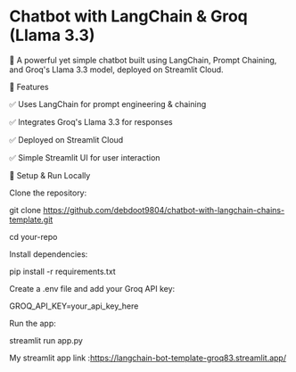 # Chatbot with LangChain & Groq (Llama 3.3)

🚀 A powerful yet simple chatbot built using LangChain, Prompt Chaining, and Groq's Llama 3.3 model, deployed on Streamlit Cloud.

🔹 Features

✅ Uses LangChain for prompt engineering & chaining

✅ Integrates Groq's Llama 3.3 for responses

✅ Deployed on Streamlit Cloud

✅ Simple Streamlit UI for user interaction

🔧 Setup & Run Locally

Clone the repository:

git clone https://github.com/debdoot9804/chatbot-with-langchain-chains-template.git

cd your-repo

Install dependencies:


pip install -r requirements.txt

Create a .env file and add your Groq API key:

GROQ_API_KEY=your_api_key_here

Run the app:

streamlit run app.py

My streamlit app link :https://langchain-bot-template-groq83.streamlit.app/

